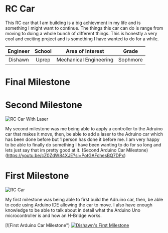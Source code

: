# RC Car
This RC car that I am building is a big achievment in my life and is something I might want to continue. The things this car can do is range from moving to doing a whole bunch of different things. This is honestly a very cool and exciting project and is something I have wanted to do for a while.

| **Engineer** | **School** | **Area of Interest** | **Grade** |
|:--:|:--:|:--:|:--:|
| Dishawn | Uprep | Mechanical Engineering | Sophmore 



# Final Milestone






# Second Milestone 
![RC Car With Laser](https://live.staticflickr.com/65535/53648199055_d4107d7820_w.jpg)

My second milestone was me being able to apply a controller to the Adruino car that makes it move, then, be able to add a laser to the Adruino car which has been done before but 1 person has done it before me. I am very happy to be able to finally do something I have been wanting to do for so long and lets just say that im pretty good at it.
(Second Arduino Car Milestone)
(https://youtu.be/cZ0ZdW84XJE?si=PotGAFchesBQ7DPx)
# First Milestone
![RC Car](https://live.staticflickr.com/65535/53584373674_a0163ce6ac_w.jpg)

My first milestone was being able to first build the Adruino car, then, be able to code using Arduino IDE allowing the car to move. I also have enough knowledge to be able to talk about in detail what the Arduino Uno microcontroller is and how an H-Bridge works.

[![First Arduino Car Milestone")
[![Dishawn's First Milestone](https://res.cloudinary.com/marcomontalbano/image/upload/v1710282031/video_to_markdown/images/youtube--Gc9PuJeIxvs-c05b58ac6eb4c4700831b2b3070cd403.jpg)](https://youtu.be/Gc9PuJeIxvs?si=opAaviql7D-RXhbS "Dishawn's First Milestone")
